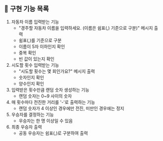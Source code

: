 ## 🚀 구현 기능 목록

1. 자동차 이름 입력받는 기능
   - "경주할 자동차 이름을 입력하세요. (이름은 쉼표(,) 기준으로 구분)" 메시지 출력
   - 쉼표(,)를 기준으로 구분
   - 이름이 5자 이하인지 확인
   - 중복 확인
   - 빈 값이 있는지 확인
2. 시도할 횟수 입력받는 기능
   - "시도할 횟수는 몇 회인가요?" 메시지 출력
   - 숫자인지 확인
   - 양수인지 확인
3. 입력받은 횟수만큼 랜덤 숫자 생성하는 기능
   - 랜덤 숫자는 0~9 사이의 숫자
4. 매 횟수마다 전진한 거리를 '-'로 출력하는 기능
   - 랜덤 숫자가 4 이상인 경우에만 전진, 미만인 경우에는 정지
5. 우승자를 결정하는 기능
   - 우승자는 한 명 이상일 수 있음
6. 최종 우승자 출력
   - 공동 우승자는 쉼표(,)로 구분하여 출력
